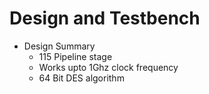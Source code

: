 # Design and Testbench

- Design Summary
	- 115 Pipeline stage
	- Works upto 1Ghz clock frequency
	- 64 Bit DES algorithm

